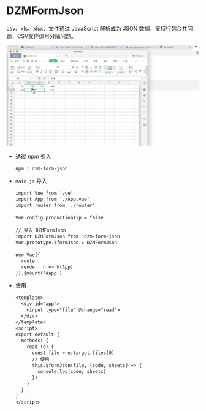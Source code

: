 # DZMFormJson

csv、xls、xlsx、文件通过 JavaScript 解析成为 JSON 数据，支持行列合并问题，CSV文件逗号分隔问题。

![Demo效果](demo.gif)

* 通过 npm 引入

  ```
  npm i dzm-form-json
  ```

* `main.js` 导入

  ```
  import Vue from 'vue'
  import App from './App.vue'
  import router from './router'

  Vue.config.productionTip = false

  // 导入 DZMFormJson
  import DZMFormJson from 'dzm-form-json'
  Vue.prototype.$formJson = DZMFormJson

  new Vue({
    router,
    render: h => h(App)
  }).$mount('#app')
  ```

* 使用

  ```
  <template>
    <div id="app">
      <input type="file" @change="read">
    </div>
  </template>
  <script>
  export default {
    methods: {
      read (e) {
        const file = e.target.files[0]
        // 使用
        this.$formJson(file, (code, sheets) => {
          console.log(code, sheets)
        })
      }
    }
  }
  </script>
  ```
